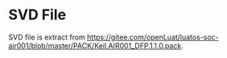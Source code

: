 # SVD File

SVD file is extract from https://gitee.com/openLuat/luatos-soc-air001/blob/master/PACK/Keil.AIR001_DFP.1.1.0.pack.
